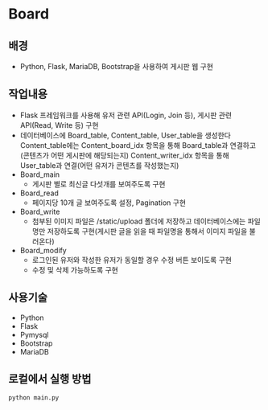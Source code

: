 # Board
## 배경
  - Python, Flask, MariaDB, Bootstrap을 사용하여 게시판 웹 구현

## 작업내용
  - Flask 프레임워크를 사용해 유저 관련 API(Login, Join 등), 게시판 관련 API(Read, Write 등) 구현
  - 데이터베이스에 Board_table, Content_table, User_table을 생성한다 Content_table에는 Content_board_idx 항목을 통해 Board_table과 연결하고(콘텐츠가 어떤 게시판에 해당되는지) Content_writer_idx 항목을 통해 User_table과 연결(어떤 유저가 콘텐츠를 작성했는지)
  - Board_main
    - 게시판 별로 최신글 다섯개를 보여주도록 구현
  - Board_read
    - 페이지당 10개 글 보여주도록 설정, Pagination 구현
  - Board_write
    - 첨부된 이미지 파일은 /static/upload 폴더에 저장하고 데이터베이스에는 파일명만 저장하도록 구현(게시판 글을 읽을 때 파일명을 통해서 이미지 파일을 불러온다)
  - Board_modify
    - 로그인된 유저와 작성한 유저가 동일할 경우 수정 버튼 보이도록 구현
    - 수정 및 삭제 가능하도록 구현

## 사용기술
  - Python
  - Flask
  - Pymysql
  - Bootstrap
  - MariaDB
  
## 로컬에서 실행 방법
    python main.py
